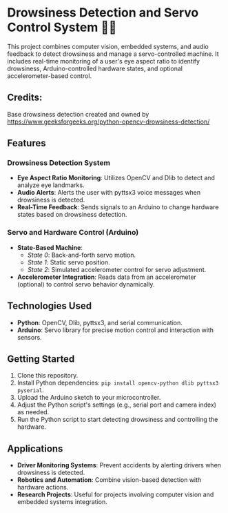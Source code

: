 # Drowsiness Detection and Servo Control System 🚨🤖

This project combines computer vision, embedded systems, and audio feedback to detect drowsiness and manage a servo-controlled machine. It includes real-time monitoring of a user's eye aspect ratio to identify drowsiness, Arduino-controlled hardware states, and optional accelerometer-based control.

## Credits: 

Base drowsiness detection created and owned by https://www.geeksforgeeks.org/python-opencv-drowsiness-detection/

## Features

### Drowsiness Detection System
- **Eye Aspect Ratio Monitoring**: Utilizes OpenCV and Dlib to detect and analyze eye landmarks.
- **Audio Alerts**: Alerts the user with pyttsx3 voice messages when drowsiness is detected.
- **Real-Time Feedback**: Sends signals to an Arduino to change hardware states based on drowsiness detection.

### Servo and Hardware Control (Arduino)
- **State-Based Machine**:
  - *State 0*: Back-and-forth servo motion.
  - *State 1*: Static servo position.
  - *State 2*: Simulated accelerometer control for servo adjustment.
- **Accelerometer Integration**: Reads data from an accelerometer (optional) to control servo behavior dynamically.

## Technologies Used
- **Python**: OpenCV, Dlib, pyttsx3, and serial communication.
- **Arduino**: Servo library for precise motion control and interaction with sensors.

## Getting Started
1. Clone this repository.
2. Install Python dependencies: `pip install opencv-python dlib pyttsx3 pyserial`.
3. Upload the Arduino sketch to your microcontroller.
4. Adjust the Python script's settings (e.g., serial port and camera index) as needed.
5. Run the Python script to start detecting drowsiness and controlling the hardware.

## Applications
- **Driver Monitoring Systems**: Prevent accidents by alerting drivers when drowsiness is detected.
- **Robotics and Automation**: Combine vision-based detection with hardware actions.
- **Research Projects**: Useful for projects involving computer vision and embedded systems integration.
